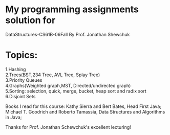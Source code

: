 # My programming assignments solution for
DataStructures-CS61B-06Fall By Prof. Jonathan Shewchuk
# Topics:
1.Hashing  
2.Trees(BST,234 Tree, AVL Tree, Splay Tree)  
3.Priority Queues  
4.Graphs(Weighted graph,MST, Directed/undirected graph)  
5.Sorting: selection, quick, merge, bucket, heap sort and radix sort  
6.Disjoint Sets  

Books I read for this course: 
Kathy Sierra and Bert Bates, Head First Java;
Michael T. Goodrich and Roberto Tamassia, Data Structures and Algorithms in Java;

Thanks for Prof. Jonathan Schewchuk's excellent lecturing!  
